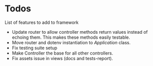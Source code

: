 # Todos
List of features to add to framework

- Update router to allow controller methods return values instead of echoing them. This makes these methods easily testable.
- Move router and dotenv instantiation to *Application* class.
- Fix testing suite setup
- Make Controller the base for all other controllers.
- Fix assets issue in views (docs and tests-report).
